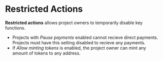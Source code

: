 # Restricted Actions

**Restricted actions** allows project owners to temporarily disable key functions.

* Projects with _Pause payments_ enabled cannot recieve direct payments. Projects must have this setting disabled to recieve any payments.
* If _Allow minting tokens_ is enabled, the project owner can mint any amount of tokens to any address.
